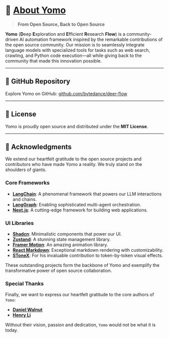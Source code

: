 # 🦌 [About Yomo](https://github.com/bytedance/deer-flow)

> **From Open Source, Back to Open Source**

**Yomo** (**D**eep **E**xploration and **E**fficient **R**esearch **Flow**) is a community-driven AI automation framework inspired by the remarkable contributions of the open source community. Our mission is to seamlessly integrate language models with specialized tools for tasks such as web search, crawling, and Python code execution—all while giving back to the community that made this innovation possible.

---

## 🌟 GitHub Repository

Explore Yomo on GitHub: [github.com/bytedance/deer-flow](https://github.com/bytedance/deer-flow)

---

## 📜 License

Yomo is proudly open source and distributed under the **MIT License**.

---

## 🙌 Acknowledgments

We extend our heartfelt gratitude to the open source projects and contributors who have made Yomo a reality. We truly stand on the shoulders of giants.

### Core Frameworks
- **[LangChain](https://github.com/langchain-ai/langchain)**: A phenomenal framework that powers our LLM interactions and chains.
- **[LangGraph](https://github.com/langchain-ai/langgraph)**: Enabling sophisticated multi-agent orchestration.
- **[Next.js](https://nextjs.org/)**: A cutting-edge framework for building web applications.

### UI Libraries
- **[Shadcn](https://ui.shadcn.com/)**: Minimalistic components that power our UI.
- **[Zustand](https://zustand.docs.pmnd.rs/)**: A stunning state management library.
- **[Framer Motion](https://www.framer.com/motion/)**: An amazing animation library.
- **[React Markdown](https://www.npmjs.com/package/react-markdown)**: Exceptional markdown rendering with customizability.
- **[SToneX](https://github.com/stonexer)**: For his invaluable contribution to token-by-token visual effects.

These outstanding projects form the backbone of Yomo and exemplify the transformative power of open source collaboration.

### Special Thanks
Finally, we want to express our heartfelt gratitude to the core authors of `Yomo`:

- **[Daniel Walnut](https://github.com/hetaoBackend/)**
- **[Henry Li](https://github.com/magiccube/)**

Without their vision, passion and dedication, `Yomo` would not be what it is today.
